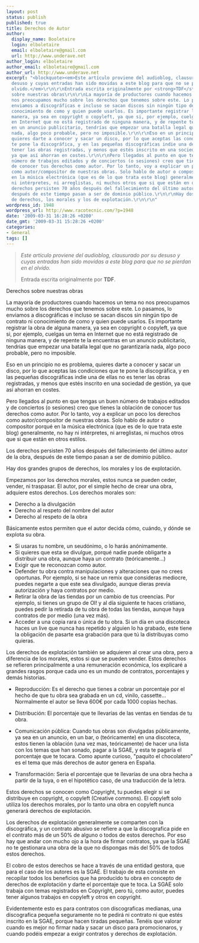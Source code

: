 ```yaml
---
layout: post
status: publish
published: true
title: Derechos de Autor
author:
  display_name: Booletaire
  login: elboletaire
  email: elboletaire@gmail.com
  url: http://www.underave.net
author_login: elboletaire
author_email: elboletaire@gmail.com
author_url: http://www.underave.net
excerpt: "<blockquote><em>Este artículo proviene del audioblog, clausurado por su
  desuso y cuyas entradas han sido movidas a este blog para que no se pierdan en el
  olvido.</em>\r\n\r\nEntrada escrita originalmente por <strong>TDF</strong>.</blockquote>\r\nDerechos
  sobre nuestras obras\r\n\r\nLa mayoría de productores cuando hacemos un tema no
  nos preocupamos mucho sobre los derechos que tenemos sobre este. Lo pasamos, lo
  enviamos a discográficas e incluso se sacan discos sin ningún tipo de contrato ni
  conocimiento de como y quien puede usarlos. Es importante registrar la obra de alguna
  manera, ya sea en copyright o copyleft, ya que si, por ejemplo, cuelgas un tema
  en Internet que no está registrado de ninguna manera, y de repente te la encuentras
  en un anuncio publicitario, tendrías que empezar una batalla legal que no garantizaría
  nada, algo poco probable, pero no imposible.\r\n\r\nEso en un principio no es problema,
  quieres darte a conocer y sacar un disco, por lo que aceptas las condiciones que
  te pone la discográfica, y en las pequeñas discográficas indie una de ellas no es
  tener las obras registradas, y menos que estés inscrito en una sociedad de gestión,
  ya que así ahorran en costes.\r\n\r\nPero llegados al punto en que tengas un buen
  número de trabajos editados y de conciertos (o sesiones) creo que tienes la oblación
  de conocer tus derechos como autor. Por lo tanto, voy a explicar un poco los derechos
  como autor/compositor de nuestras obras. Solo hablo de autor o compositor porqué
  en la música electrónica (que es de lo que trata este blog) generalmente, no hay
  ni intérpretes, ni arreglistas, ni muchos otros que si que están en otros estilos.\r\n\r\nLos
  derechos persisten 70 años después del fallecimiento del último autor de la obra,
  después de este tiempo pasan a ser de dominio público.\r\n\r\nHay dos grandes grupos
  de derechos, los morales y los de explotación.\r\n\r\n"
wordpress_id: 1948
wordpress_url: http://www.racotecnic.com/?p=1948
date: '2009-03-31 16:28:26 +0200'
date_gmt: '2009-03-31 15:28:26 +0200'
categories:
- General
tags: []
---
```

<blockquote><em>Este artículo proviene del audioblog, clausurado por su desuso y cuyas entradas han sido movidas a este blog para que no se pierdan en el olvido.</em>

Entrada escrita originalmente por <strong>TDF</strong>.</blockquote>

Derechos sobre nuestras obras

La mayoría de productores cuando hacemos un tema no nos preocupamos mucho sobre los derechos que tenemos sobre este. Lo pasamos, lo enviamos a discográficas e incluso se sacan discos sin ningún tipo de contrato ni conocimiento de como y quien puede usarlos. Es importante registrar la obra de alguna manera, ya sea en copyright o copyleft, ya que si, por ejemplo, cuelgas un tema en Internet que no está registrado de ninguna manera, y de repente te la encuentras en un anuncio publicitario, tendrías que empezar una batalla legal que no garantizaría nada, algo poco probable, pero no imposible.

Eso en un principio no es problema, quieres darte a conocer y sacar un disco, por lo que aceptas las condiciones que te pone la discográfica, y en las pequeñas discográficas indie una de ellas no es tener las obras registradas, y menos que estés inscrito en una sociedad de gestión, ya que así ahorran en costes.

Pero llegados al punto en que tengas un buen número de trabajos editados y de conciertos (o sesiones) creo que tienes la oblación de conocer tus derechos como autor. Por lo tanto, voy a explicar un poco los derechos como autor/compositor de nuestras obras. Solo hablo de autor o compositor porqué en la música electrónica (que es de lo que trata este blog) generalmente, no hay ni intérpretes, ni arreglistas, ni muchos otros que si que están en otros estilos.

Los derechos persisten 70 años después del fallecimiento del último autor de la obra, después de este tiempo pasan a ser de dominio público.

Hay dos grandes grupos de derechos, los morales y los de explotación.

<a id="more"></a><a id="more-1948"></a>

Empezamos por los derechos morales, estos nunca se pueden ceder, vender, ni traspasar. El autor, por el simple hecho de crear una obra, adquiere estos derechos. Los derechos morales son:

- Derecho a la divulgación<br />
- Derecho al respeto del nombre del autor<br />
- Derecho al respeto de la obra

Básicamente estos permiten que el autor decida cómo, cuándo, y dónde se explota su obra.

- Si usaras tu nombre, un seudónimo, o lo harás anónimamente.<br />
- Si quieres que esta se divulgue, porqué nadie puede obligarte a distribuir una obra, aunque haya un contrato (teóricamente...)<br />
- Exigir que te reconozcan como autor.<br />
- Defender tu obra contra manipulaciones y alteraciones que no crees oportunas. Por ejemplo, si se hace un remix que consideras mediocre, puedes negarte a que este sea divulgado, aunque dieras previa autorización y haya contratos por medio.<br />
- Retirar la obra de las tiendas por un cambio de tus creencias. Por ejemplo, si tienes un grupo de OI! y al día siguiente te haces cristiano, puedes pedir la retirada de tu obra de todas las tiendas, aunque haya contratos de por medio (una vez más).<br />
- Acceder a una copia rara o única de tu obra. Si un día en una discoteca haces un live que nunca has repetido y alguien lo ha grabado, este tiene la obligación de pasarte esa grabación para que tú la distribuyas como quieras.

Los derechos de explotación también se adquieren al crear una obra, pero a diferencia de los morales, estos si que se pueden vender. Estos derechos se refieren principalmente a una remuneración económica, los explicaré a grandes rasgos porque cada uno es un mundo de contratos, porcentajes y demás historias.

- Reproducción: Es el derecho que tienes a cobrar un porcentaje por el hecho de que tu obra sea grabada en un cd, vinilo, cassette... Normalmente el autor se lleva 600€ por cada 1000 copias hechas.

- Distribución: El porcentaje que te llevarías de las ventas en tiendas de tu obra.

- Comunicación pública: Cuando tus obras son divulgadas públicamente, ya sea en un anuncio, en un bar, o (teóricamente) en una discoteca, estos tienen la oblación (una vez mas, teóricamente) de hacer una lista con los temas que han sonado, pagar a la SGAE, y esta te pagaría el porcentaje que te tocara. Como apunte curioso, "paquito el chocolatero" es el tema que más derechos de autor genera en España.

- Transformación: Seria el porcentaje que te llevarías de una obra hecha a partir de la tuya, o en el hipotético caso, de una traducción de la letra.

Estos derechos se conocen como Copyright, tu puedes elegir si se distribuye en copyright, o copyleft (Creative commons). El copyleft solo utiliza los derechos morales, por lo tanto una obra en copyleft nunca generará derechos de explotación.

Los derechos de explotación generalmente se comparten con la discográfica, y un contrato abusivo se refiere a que la discografica pide en el contrato más de un 50% de alguno o todos de estos derechos. Por eso hay que andar con mucho ojo a la hora de firmar contratos, ya que la SGAE no te gestionara una obra de la que no dispongas más del 50% de todos estos derechos.

El cobro de estos derechos se hace a través de una entidad gestora, que para el caso de los autores es la SGAE. El trabajo de esta consiste en recopilar todos los beneficios que ha producido tu obra en concepto de derechos de explotación y darte el porcentaje que te toca. La SGAE solo trabaja con temas registrados en Copyright, pero tú, como autor, puedes tener algunos trabajos en copyleft y otros en copyright.

Evidentemente esto es para contratos con discograficas medianas, una discografica pequeña seguramente no te pedirá ni contrato ni que estés inscrito en la SGAE, porque hacen tiradas pequeñas. Tenéis que valorar cuando es mejor no firmar nada y sacar un disco para promocionaros, y cuando podéis empezar a exigir contratos y derechos de explotación.
